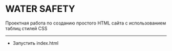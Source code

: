 # WATER SAFETY
Проектная работа по созданию простого HTML сайта с использованием таблиц стилей CSS
****

* Запустить index.html
